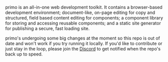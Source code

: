 primo is an all-in-one web development toolkit. It contains a browser-based development environment; document-like, on-page editing for copy and structured, field based content editing for components; a component library for storing and accessing reusable components; and a static site generator for publishing a secure, fast loading site. 

primo's undergoing some big changes at the moment so this repo is out of date and won't work if you try running it locally. If you'd like to contribute or just stay in the loop, please join the [Discord](https://discord.com/invite/UeNeTk6cF3) to get notified when the repo's back up to speed.
